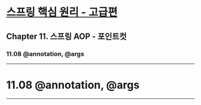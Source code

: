# <a href = "../README.md" target="_blank">스프링 핵심 원리 - 고급편</a>
## Chapter 11. 스프링 AOP - 포인트컷
### 11.08 @annotation, @args

---

# 11.08 @annotation, @args

---
